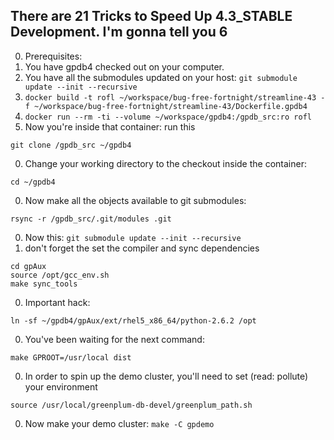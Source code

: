 ## There are 21 Tricks to Speed Up 4.3_STABLE Development. I'm gonna tell you 6 ##

0. Prerequisites:
  0. You have gpdb4 checked out on your computer.
  0. You have all the submodules updated on your host: `git submodule update --init --recursive`
0. `docker build -t rofl ~/workspace/bug-free-fortnight/streamline-43 -f ~/workspace/bug-free-fortnight/streamline-43/Dockerfile.gpdb4`
0. `docker run --rm -ti --volume ~/workspace/gpdb4:/gpdb_src:ro rofl`
0. Now you're inside that container: run this
  ```
  git clone /gpdb_src ~/gpdb4
  ```
0. Change your working directory to the checkout inside the container:
  ```
  cd ~/gpdb4
  ```
0. Now make all the objects available to git submodules:
  ```
  rsync -r /gpdb_src/.git/modules .git
  ```
0. Now this: `git submodule update --init --recursive`
0. don't forget the set the compiler and sync dependencies

  ```
  cd gpAux
  source /opt/gcc_env.sh
  make sync_tools
  ```
0. Important hack:
  ```
  ln -sf ~/gpdb4/gpAux/ext/rhel5_x86_64/python-2.6.2 /opt
  ```
0. You've been waiting for the next command:
  ```
  make GPROOT=/usr/local dist
  ```
0. In order to spin up the demo cluster, you'll need to set (read: pollute) your environment
  ```
  source /usr/local/greenplum-db-devel/greenplum_path.sh
  ```
0. Now make your demo cluster: `make -C gpdemo`
